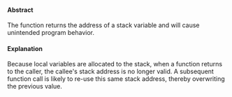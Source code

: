 #### Abstract
The function returns the address of a stack variable and will cause unintended program behavior.

#### Explanation
Because local variables are allocated to the stack, when a function returns to the caller, the callee's stack address is no longer valid. A subsequent function call is likely to re-use this same stack address, thereby overwriting the previous value.
